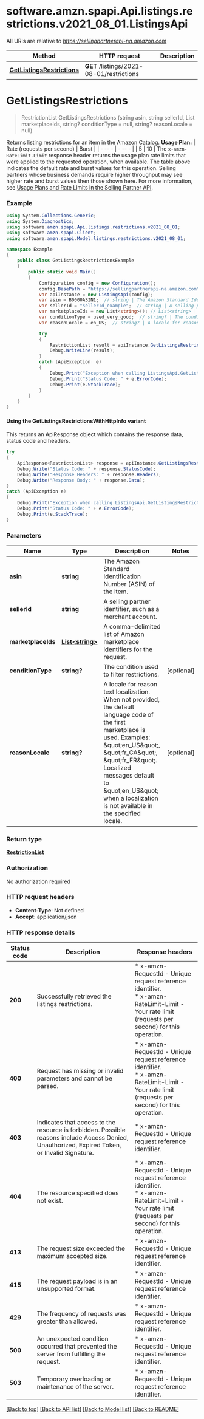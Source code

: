 # software.amzn.spapi.Api.listings.restrictions.v2021_08_01.ListingsApi

All URIs are relative to *https://sellingpartnerapi-na.amazon.com*

| Method | HTTP request | Description |
|--------|--------------|-------------|
| [**GetListingsRestrictions**](ListingsApi.md#getlistingsrestrictions) | **GET** /listings/2021-08-01/restrictions |  |

<a id="getlistingsrestrictions"></a>
# **GetListingsRestrictions**
> RestrictionList GetListingsRestrictions (string asin, string sellerId, List<string> marketplaceIds, string? conditionType = null, string? reasonLocale = null)



Returns listing restrictions for an item in the Amazon Catalog.   **Usage Plan:**  | Rate (requests per second) | Burst | | - -- - | - -- - | | 5 | 10 |  The `x-amzn-RateLimit-Limit` response header returns the usage plan rate limits that were applied to the requested operation, when available. The table above indicates the default rate and burst values for this operation. Selling partners whose business demands require higher throughput may see higher rate and burst values then those shown here. For more information, see [Usage Plans and Rate Limits in the Selling Partner API](doc:usage-plans-and-rate-limits-in-the-sp-api).

### Example
```csharp
using System.Collections.Generic;
using System.Diagnostics;
using software.amzn.spapi.Api.listings.restrictions.v2021_08_01;
using software.amzn.spapi.Client;
using software.amzn.spapi.Model.listings.restrictions.v2021_08_01;

namespace Example
{
    public class GetListingsRestrictionsExample
    {
        public static void Main()
        {
            Configuration config = new Configuration();
            config.BasePath = "https://sellingpartnerapi-na.amazon.com";
            var apiInstance = new ListingsApi(config);
            var asin = B0000ASIN1;  // string | The Amazon Standard Identification Number (ASIN) of the item.
            var sellerId = "sellerId_example";  // string | A selling partner identifier, such as a merchant account.
            var marketplaceIds = new List<string>(); // List<string> | A comma-delimited list of Amazon marketplace identifiers for the request.
            var conditionType = used_very_good;  // string? | The condition used to filter restrictions. (optional) 
            var reasonLocale = en_US;  // string? | A locale for reason text localization. When not provided, the default language code of the first marketplace is used. Examples: \"en_US\", \"fr_CA\", \"fr_FR\". Localized messages default to \"en_US\" when a localization is not available in the specified locale. (optional) 

            try
            {
                RestrictionList result = apiInstance.GetListingsRestrictions(asin, sellerId, marketplaceIds, conditionType, reasonLocale);
                Debug.WriteLine(result);
            }
            catch (ApiException  e)
            {
                Debug.Print("Exception when calling ListingsApi.GetListingsRestrictions: " + e.Message);
                Debug.Print("Status Code: " + e.ErrorCode);
                Debug.Print(e.StackTrace);
            }
        }
    }
}
```

#### Using the GetListingsRestrictionsWithHttpInfo variant
This returns an ApiResponse object which contains the response data, status code and headers.

```csharp
try
{
    ApiResponse<RestrictionList> response = apiInstance.GetListingsRestrictionsWithHttpInfo(asin, sellerId, marketplaceIds, conditionType, reasonLocale);
    Debug.Write("Status Code: " + response.StatusCode);
    Debug.Write("Response Headers: " + response.Headers);
    Debug.Write("Response Body: " + response.Data);
}
catch (ApiException e)
{
    Debug.Print("Exception when calling ListingsApi.GetListingsRestrictionsWithHttpInfo: " + e.Message);
    Debug.Print("Status Code: " + e.ErrorCode);
    Debug.Print(e.StackTrace);
}
```

### Parameters

| Name | Type | Description | Notes |
|------|------|-------------|-------|
| **asin** | **string** | The Amazon Standard Identification Number (ASIN) of the item. |  |
| **sellerId** | **string** | A selling partner identifier, such as a merchant account. |  |
| **marketplaceIds** | [**List&lt;string&gt;**](string.md) | A comma-delimited list of Amazon marketplace identifiers for the request. |  |
| **conditionType** | **string?** | The condition used to filter restrictions. | [optional]  |
| **reasonLocale** | **string?** | A locale for reason text localization. When not provided, the default language code of the first marketplace is used. Examples: \&quot;en_US\&quot;, \&quot;fr_CA\&quot;, \&quot;fr_FR\&quot;. Localized messages default to \&quot;en_US\&quot; when a localization is not available in the specified locale. | [optional]  |

### Return type

[**RestrictionList**](RestrictionList.md)

### Authorization

No authorization required

### HTTP request headers

 - **Content-Type**: Not defined
 - **Accept**: application/json


### HTTP response details
| Status code | Description | Response headers |
|-------------|-------------|------------------|
| **200** | Successfully retrieved the listings restrictions. |  * x-amzn-RequestId - Unique request reference identifier. <br>  * x-amzn-RateLimit-Limit - Your rate limit (requests per second) for this operation. <br>  |
| **400** | Request has missing or invalid parameters and cannot be parsed. |  * x-amzn-RequestId - Unique request reference identifier. <br>  * x-amzn-RateLimit-Limit - Your rate limit (requests per second) for this operation. <br>  |
| **403** | Indicates that access to the resource is forbidden. Possible reasons include Access Denied, Unauthorized, Expired Token, or Invalid Signature. |  * x-amzn-RequestId - Unique request reference identifier. <br>  |
| **404** | The resource specified does not exist. |  * x-amzn-RequestId - Unique request reference identifier. <br>  * x-amzn-RateLimit-Limit - Your rate limit (requests per second) for this operation. <br>  |
| **413** | The request size exceeded the maximum accepted size. |  * x-amzn-RequestId - Unique request reference identifier. <br>  |
| **415** | The request payload is in an unsupported format. |  * x-amzn-RequestId - Unique request reference identifier. <br>  |
| **429** | The frequency of requests was greater than allowed. |  * x-amzn-RequestId - Unique request reference identifier. <br>  |
| **500** | An unexpected condition occurred that prevented the server from fulfilling the request. |  * x-amzn-RequestId - Unique request reference identifier. <br>  |
| **503** | Temporary overloading or maintenance of the server. |  * x-amzn-RequestId - Unique request reference identifier. <br>  |

[[Back to top]](#) [[Back to API list]](../README.md#documentation-for-api-endpoints) [[Back to Model list]](../README.md#documentation-for-models) [[Back to README]](../README.md)

